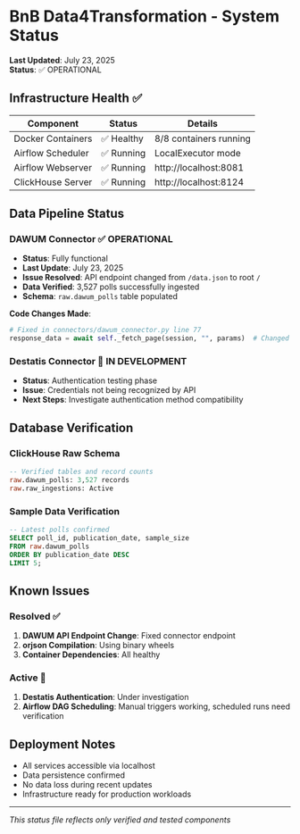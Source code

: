 # BnB Data4Transformation - System Status

**Last Updated**: July 23, 2025  
**Status**: ✅ OPERATIONAL

## Infrastructure Health ✅

| Component | Status | Details |
|-----------|--------|---------|
| Docker Containers | ✅ Healthy | 8/8 containers running |
| Airflow Scheduler | ✅ Running | LocalExecutor mode |
| Airflow Webserver | ✅ Running | http://localhost:8081 |
| ClickHouse Server | ✅ Running | http://localhost:8124 |

## Data Pipeline Status

### DAWUM Connector ✅ OPERATIONAL
- **Status**: Fully functional
- **Last Update**: July 23, 2025
- **Issue Resolved**: API endpoint changed from `/data.json` to root `/`
- **Data Verified**: 3,527 polls successfully ingested
- **Schema**: `raw.dawum_polls` table populated

**Code Changes Made**:
```python
# Fixed in connectors/dawum_connector.py line 77
response_data = await self._fetch_page(session, "", params)  # Changed from "data.json"
```

### Destatis Connector 🚧 IN DEVELOPMENT
- **Status**: Authentication testing phase
- **Issue**: Credentials not being recognized by API
- **Next Steps**: Investigate authentication method compatibility

## Database Verification

### ClickHouse Raw Schema
```sql
-- Verified tables and record counts
raw.dawum_polls: 3,527 records
raw.raw_ingestions: Active
```

### Sample Data Verification
```sql
-- Latest polls confirmed
SELECT poll_id, publication_date, sample_size 
FROM raw.dawum_polls 
ORDER BY publication_date DESC 
LIMIT 5;
```

## Known Issues

### Resolved ✅
1. **DAWUM API Endpoint Change**: Fixed connector endpoint
2. **orjson Compilation**: Using binary wheels
3. **Container Dependencies**: All healthy

### Active 🚧
1. **Destatis Authentication**: Under investigation
2. **Airflow DAG Scheduling**: Manual triggers working, scheduled runs need verification

## Deployment Notes

- All services accessible via localhost
- Data persistence confirmed
- No data loss during recent updates
- Infrastructure ready for production workloads

---
*This status file reflects only verified and tested components*

